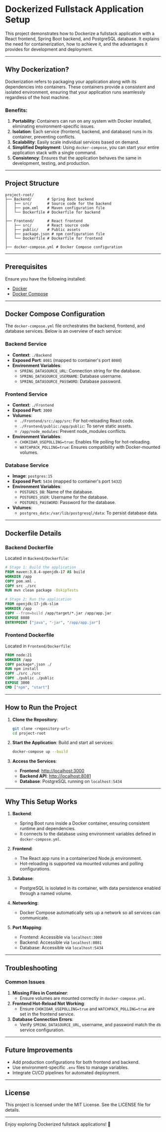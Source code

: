 # Dockerized Fullstack Application Setup

This project demonstrates how to Dockerize a fullstack application with a React frontend, Spring Boot backend, and PostgreSQL database. It explains the need for containerization, how to achieve it, and the advantages it provides for development and deployment.

---

## Why Dockerization?

Dockerization refers to packaging your application along with its dependencies into containers. These containers provide a consistent and isolated environment, ensuring that your application runs seamlessly regardless of the host machine. 

### Benefits:
1. **Portability**: Containers can run on any system with Docker installed, eliminating environment-specific issues.
2. **Isolation**: Each service (frontend, backend, and database) runs in its container, preventing conflicts.
3. **Scalability**: Easily scale individual services based on demand.
4. **Simplified Deployment**: Using `docker-compose`, you can start your entire application stack with a single command.
5. **Consistency**: Ensures that the application behaves the same in development, testing, and production.

---

## Project Structure

```
project-root/
├── Backend/       # Spring Boot backend
│   ├── src/       # Source code for the backend
│   ├── pom.xml    # Maven configuration file
│   └── Dockerfile # Dockerfile for backend
│
├── Frontend/      # React frontend
│   ├── src/       # React source code
│   ├── public/    # Public assets
│   ├── package.json # npm configuration file
│   └── Dockerfile # Dockerfile for frontend
│
├── docker-compose.yml # Docker Compose configuration
```

---

## Prerequisites

Ensure you have the following installed:
- [Docker](https://www.docker.com/)
- [Docker Compose](https://docs.docker.com/compose/)

---

## Docker Compose Configuration

The `docker-compose.yml` file orchestrates the backend, frontend, and database services. Below is an overview of each service:

### Backend Service
- **Context**: `./Backend`
- **Exposed Port**: `8081` (mapped to container's port `8080`)
- **Environment Variables**:
  - `SPRING_DATASOURCE_URL`: Connection string for the database.
  - `SPRING_DATASOURCE_USERNAME`: Database username.
  - `SPRING_DATASOURCE_PASSWORD`: Database password.

### Frontend Service
- **Context**: `./Frontend`
- **Exposed Port**: `3000`
- **Volumes**:
  - `./Frontend/src:/app/src`: For hot-reloading React code.
  - `./Frontend/public:/app/public`: To serve static assets.
  - `/app/node_modules`: Prevent node_modules conflicts.
- **Environment Variables**:
  - `CHOKIDAR_USEPOLLING=true`: Enables file polling for hot-reloading.
  - `WATCHPACK_POLLING=true`: Ensures compatibility with Docker-mounted volumes.

### Database Service
- **Image**: `postgres:15`
- **Exposed Port**: `5434` (mapped to container's port `5432`)
- **Environment Variables**:
  - `POSTGRES_DB`: Name of the database.
  - `POSTGRES_USER`: Username for the database.
  - `POSTGRES_PASSWORD`: Password for the database.
- **Volumes**:
  - `postgres_data:/var/lib/postgresql/data`: To persist database data.

---

## Dockerfile Details

### Backend Dockerfile
Located in `Backend/Dockerfile`:
```Dockerfile
# Stage 1: Build the application
FROM maven:3.8.4-openjdk-17 AS build
WORKDIR /app
COPY pom.xml .
COPY src ./src
RUN mvn clean package -DskipTests

# Stage 2: Run the application
FROM openjdk:17-jdk-slim
WORKDIR /app
COPY --from=build /app/target/*.jar /app/app.jar
EXPOSE 8080
ENTRYPOINT ["java", "-jar", "/app/app.jar"]
```

### Frontend Dockerfile
Located in `Frontend/Dockerfile`:
```Dockerfile
FROM node:21
WORKDIR /app
COPY package*.json ./
RUN npm install
COPY ./src ./src
COPY ./public ./public
EXPOSE 3000
CMD ["npm", "start"]
```

---

## How to Run the Project

1. **Clone the Repository**:
   ```bash
   git clone <repository-url>
   cd project-root
   ```

2. **Start the Application**:
   Build and start all services:
   ```bash
   docker-compose up --build
   ```

3. **Access the Services**:
   - **Frontend**: [http://localhost:3000](http://localhost:3000)
   - **Backend API**: [http://localhost:8081](http://localhost:8081)
   - **Database**: PostgreSQL running on `localhost:5434`

---

## Why This Setup Works

1. **Backend**:
   - Spring Boot runs inside a Docker container, ensuring consistent runtime and dependencies.
   - It connects to the database using environment variables defined in `docker-compose.yml`.

2. **Frontend**:
   - The React app runs in a containerized Node.js environment.
   - Hot-reloading is supported via mounted volumes and polling configurations.

3. **Database**:
   - PostgreSQL is isolated in its container, with data persistence enabled through a named volume.

4. **Networking**:
   - Docker Compose automatically sets up a network so all services can communicate.

5. **Port Mapping**:
   - Frontend: Accessible via `localhost:3000`
   - Backend: Accessible via `localhost:8081`
   - Database: Accessible via `localhost:5434`

---

## Troubleshooting

### Common Issues
1. **Missing Files in Container**:
   - Ensure volumes are mounted correctly in `docker-compose.yml`.
2. **Frontend Hot-Reload Not Working**:
   - Ensure `CHOKIDAR_USEPOLLING=true` and `WATCHPACK_POLLING=true` are set in the frontend service.
3. **Database Connection Errors**:
   - Verify `SPRING_DATASOURCE_URL`, username, and password match the `db` service configuration.

---

## Future Improvements
- Add production configurations for both frontend and backend.
- Use environment-specific `.env` files to manage variables.
- Integrate CI/CD pipelines for automated deployment.

---

## License
This project is licensed under the MIT License. See the LICENSE file for details.

---

Enjoy exploring Dockerized fullstack applications! 🚀

